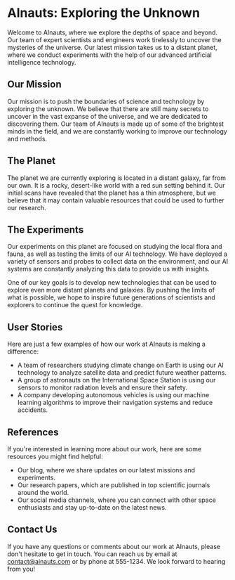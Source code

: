 <!--
Write me content for website with wallpaper which alt text is:

"A group of AInauts conducting experiments on a distant planet, with a red sun setting behind them."

The name/title of the page should not be 1:1 copy of the alt text but rather a real content of the website which is using this wallpaper.

- Use markdown format 
- Start with the heading
- The content should look like a real website 
- Include real sections like references, contact, user stories, etc. use things relevant to the page purpose.
- Feel free to use structure like headings, bullets, numbering, blockquotes, paragraphs, horizontal lines, etc.
- You can use formatting like bold or _italic_
- You can include UTF-8 emojis
- Links should be only #hash anchors (and you can refer to the document itself)
- Do not include images
-->

<!--font:Montserrat-->

# AInauts: Exploring the Unknown

Welcome to AInauts, where we explore the depths of space and beyond. Our team of expert scientists and engineers work tirelessly to uncover the mysteries of the universe. Our latest mission takes us to a distant planet, where we conduct experiments with the help of our advanced artificial intelligence technology.

## Our Mission

Our mission is to push the boundaries of science and technology by exploring the unknown. We believe that there are still many secrets to uncover in the vast expanse of the universe, and we are dedicated to discovering them. Our team of AInauts is made up of some of the brightest minds in the field, and we are constantly working to improve our technology and methods.

## The Planet

The planet we are currently exploring is located in a distant galaxy, far from our own. It is a rocky, desert-like world with a red sun setting behind it. Our initial scans have revealed that the planet has a thin atmosphere, but we believe that it may contain valuable resources that could be used to further our research.

## The Experiments

Our experiments on this planet are focused on studying the local flora and fauna, as well as testing the limits of our AI technology. We have deployed a variety of sensors and probes to collect data on the environment, and our AI systems are constantly analyzing this data to provide us with insights.

One of our key goals is to develop new technologies that can be used to explore even more distant planets and galaxies. By pushing the limits of what is possible, we hope to inspire future generations of scientists and explorers to continue the quest for knowledge.

## User Stories

Here are just a few examples of how our work at AInauts is making a difference:

- A team of researchers studying climate change on Earth is using our AI technology to analyze satellite data and predict future weather patterns.
- A group of astronauts on the International Space Station is using our sensors to monitor radiation levels and ensure their safety.
- A company developing autonomous vehicles is using our machine learning algorithms to improve their navigation systems and reduce accidents.

## References

If you're interested in learning more about our work, here are some resources you might find helpful:

- Our blog, where we share updates on our latest missions and experiments.
- Our research papers, which are published in top scientific journals around the world.
- Our social media channels, where you can connect with other space enthusiasts and stay up-to-date on the latest news.

## Contact Us

If you have any questions or comments about our work at AInauts, please don't hesitate to get in touch. You can reach us by email at contact@ainauts.com or by phone at 555-1234. We look forward to hearing from you!
